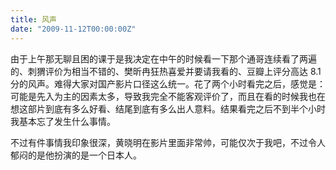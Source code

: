 ```yaml
---
title: 风声
date: "2009-11-12T00:00:00Z"
---
```


由于上午那无聊且困的课于是我决定在中午的时候看一下那个通哥连续看了两遍的、刺猬评价为相当不错的、樊昕冉狂热喜爱并要请我看的、豆瓣上评分高达 8.1 分的风声。难得大家对国产影片口径这么统一。花了两个小时看完之后，感觉是：可能是先入为主的因素太多，导致我完全不能客观评价了，而且在看的时候我也在想这部片到底有多么好看、结尾到底有多么出人意料。结果看完之后不到半个小时我基本忘了发生什么事情。

不过有件事情我印象很深，黄晓明在影片里面非常帅，可能仅次于我吧，不过令人郁闷的是他扮演的是一个日本人。
